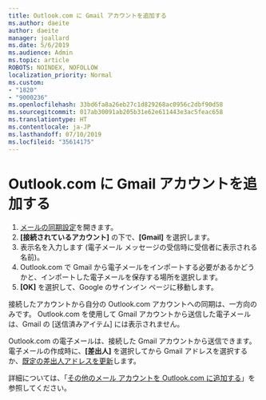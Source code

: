 ```yaml
---
title: Outlook.com に Gmail アカウントを追加する
ms.author: daeite
author: daeite
manager: joallard
ms.date: 5/6/2019
ms.audience: Admin
ms.topic: article
ROBOTS: NOINDEX, NOFOLLOW
localization_priority: Normal
ms.custom:
- "1820"
- "9000236"
ms.openlocfilehash: 33bd6fa8a26eb27c1d829268ac0956c2dbf90d58
ms.sourcegitcommit: 017ab30091ab205b31e62e611443e3ac5feac658
ms.translationtype: HT
ms.contentlocale: ja-JP
ms.lasthandoff: 07/10/2019
ms.locfileid: "35614175"
---
```

# <a name="add-your-gmail-account-to-outlookcom"></a>Outlook.com に Gmail アカウントを追加する

1. [メールの同期設定](https://go.microsoft.com/fwlink/?linkid=875264)を開きます。
2. **[接続されているアカウント]** の下で、**[Gmail]** を選択します。
3. 表示名を入力します (電子メール メッセージの受信時に受信者に表示される名前)。
4. Outlook.com で Gmail から電子メールをインポートする必要があるかどうかと、インポートした電子メールを保存する場所を選択します。
5. **[OK]** を選択して、Google のサインイン ページに移動します。

接続したアカウントから自分の Outlook.com アカウントへの同期は、一方向のみです。 Outlook.com を使用して Gmail アカウントから送信した電子メールは、Gmail の [送信済みアイテム] には表示されません。

Outlook.com の電子メールは、接続した Gmail アカウントから送信できます。 電子メールの作成時に、**[差出人]** を選択してから Gmail アドレスを選択するか、[既定の差出人アドレスを更新](https://go.microsoft.com/fwlink/?linkid=875264)します。

詳細については、「[その他のメール アカウントを Outlook.com に追加する](https://support.office.com/article/c5224df4-5885-4e79-91ba-523aa743f0ba?wt.mc_id=Office_Outlook_com_Alchemy)」を参照してください。